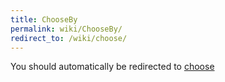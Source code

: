 ```yaml
---
title: ChooseBy
permalink: wiki/ChooseBy/
redirect_to: /wiki/choose/
---
```


You should automatically be redirected to [choose](/wiki/choose/)
